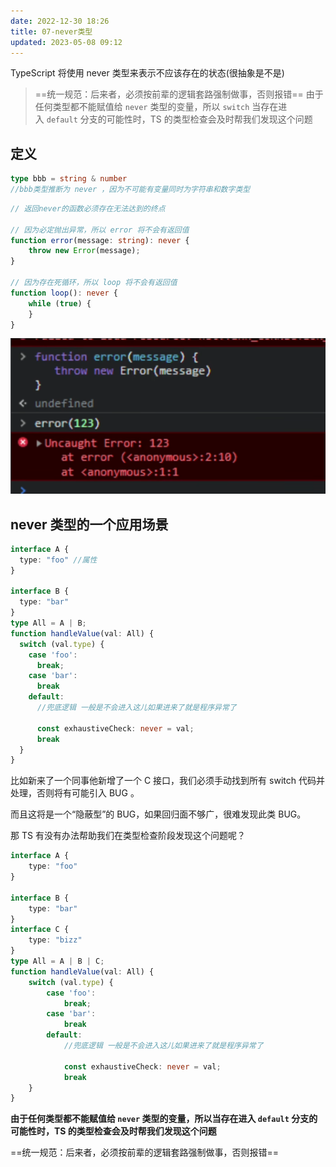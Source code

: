 ```yaml
---
date: 2022-12-30 18:26
title: 07-never类型
updated: 2023-05-08 09:12
---
```


TypeScript 将使用 never 类型来表示不应该存在的状态(很抽象是不是)

> ==统一规范：后来者，必须按前辈的逻辑套路强制做事，否则报错==
> 由于任何类型都不能赋值给 `never` 类型的变量，所以 `switch` 当存在进入 `default` 分支的可能性时，TS 的类型检查会及时帮我们发现这个问题

## 定义

```ts
type bbb = string & number
//bbb类型推断为 never ，因为不可能有变量同时为字符串和数字类型
```

```ts
// 返回never的函数必须存在无法达到的终点
 
// 因为必定抛出异常，所以 error 将不会有返回值
function error(message: string): never {
    throw new Error(message);
}
 
// 因为存在死循环，所以 loop 将不会有返回值
function loop(): never {
    while (true) {
    }
}
```

![](./_images/Pasted-image-20221230183054.png)

## never 类型的一个应用场景
```ts
interface A {
  type: "foo" //属性
}

interface B {
  type: "bar"
}
type All = A | B;
function handleValue(val: All) {
  switch (val.type) {
    case 'foo':
      break;
    case 'bar':
      break
    default:
      //兜底逻辑 一般是不会进入这儿如果进来了就是程序异常了

      const exhaustiveCheck: never = val;
      break
  }
}

```

比如新来了一个同事他新增了一个 C 接口，我们必须手动找到所有 switch 代码并处理，否则将有可能引入 BUG 。

而且这将是一个“隐蔽型”的 BUG，如果回归面不够广，很难发现此类 BUG。

那 TS 有没有办法帮助我们在类型检查阶段发现这个问题呢？

```ts
interface A {
    type: "foo"
}
 
interface B {
    type: "bar"
}
interface C {
    type: "bizz"
}
type All = A | B | C;
function handleValue(val: All) {
    switch (val.type) {
        case 'foo':
            break;
        case 'bar':
            break
        default:
            //兜底逻辑 一般是不会进入这儿如果进来了就是程序异常了
 
            const exhaustiveCheck: never = val;
            break
    }
}
```

**由于任何类型都不能赋值给 `never` 类型的变量，所以当存在进入 `default` 分支的可能性时，TS 的类型检查会及时帮我们发现这个问题**

==统一规范：后来者，必须按前辈的逻辑套路强制做事，否则报错==